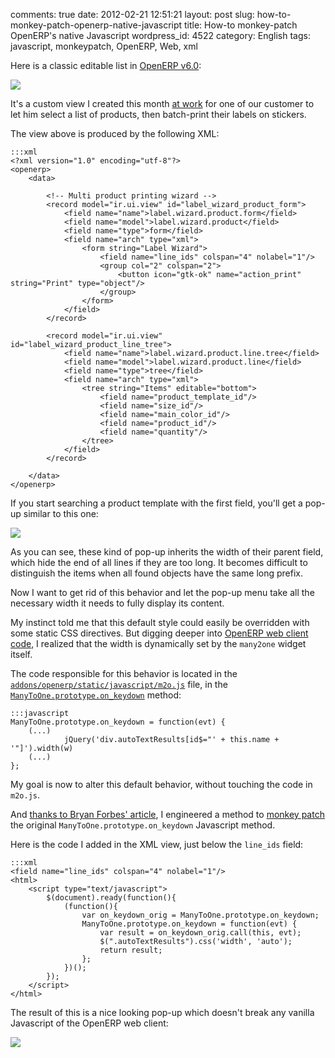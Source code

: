 comments: true
date: 2012-02-21 12:51:21
layout: post
slug: how-to-monkey-patch-openerp-native-javascript
title: How-to monkey-patch OpenERP's native Javascript
wordpress_id: 4522
category: English
tags: javascript, monkeypatch, OpenERP, Web, xml

Here is a classic editable list in [OpenERP v6.0](http://www.openerp.com/node/607/2011/01):

[![](http://kevin.deldycke.com/wp-content/uploads/2012/01/editable-list-300x66.png)](http://kevin.deldycke.com/wp-content/uploads/2012/01/editable-list.png)

It's a custom view I created this month [at work](http://www.smile.fr/Solutions/ERP) for one of our customer to let him select a list of products, then batch-print their labels on stickers.

The view above is produced by the following XML:

    
    :::xml
    <?xml version="1.0" encoding="utf-8"?>
    <openerp>
        <data>
    
            <!-- Multi product printing wizard -->
            <record model="ir.ui.view" id="label_wizard_product_form">
                <field name="name">label.wizard.product.form</field>
                <field name="model">label.wizard.product</field>
                <field name="type">form</field>
                <field name="arch" type="xml">
                    <form string="Label Wizard">
                        <field name="line_ids" colspan="4" nolabel="1"/>
                        <group col="2" colspan="2">
                            <button icon="gtk-ok" name="action_print" string="Print" type="object"/>
                        </group>
                    </form>
                </field>
            </record>
    
            <record model="ir.ui.view" id="label_wizard_product_line_tree">
                <field name="name">label.wizard.product.line.tree</field>
                <field name="model">label.wizard.product.line</field>
                <field name="type">tree</field>
                <field name="arch" type="xml">
                    <tree string="Items" editable="bottom">
                        <field name="product_template_id"/>
                        <field name="size_id"/>
                        <field name="main_color_id"/>
                        <field name="product_id"/>
                        <field name="quantity"/>
                    </tree>
                </field>
            </record>
    
        </data>
    </openerp>
    



If you start searching a product template with the first field, you'll get a pop-up similar to this one:

[![](http://kevin.deldycke.com/wp-content/uploads/2012/01/fixed-width-popup-list-300x196.png)](http://kevin.deldycke.com/wp-content/uploads/2012/01/fixed-width-popup-list.png)

As you can see, these kind of pop-up inherits the width of their parent field, which hide the end of all lines if they are too long. It becomes difficult to distinguish the items when all found objects have the same long prefix.

Now I want to get rid of this behavior and let the pop-up menu take all the necessary width it needs to fully display its content.

My instinct told me that this default style could easily be overridden with some static CSS directives. But digging deeper into [OpenERP web client code](http://bazaar.launchpad.net/~openerp/openobject-client-web/6.0/files), I realized that the width is dynamically set by the `many2one` widget itself.

The code responsible for this behavior is located in the [`addons/openerp/static/javascript/m2o.js`](http://bazaar.launchpad.net/~openerp/openobject-client-web/6.0/view/head:/addons/openerp/static/javascript/m2o.js) file, in the [`ManyToOne.prototype.on_keydown`](http://bazaar.launchpad.net/~openerp/openobject-client-web/6.0/view/head:/addons/openerp/static/javascript/m2o.js#L267) method:

    
    :::javascript
    ManyToOne.prototype.on_keydown = function(evt) {
        (...)
                jQuery('div.autoTextResults[id$="' + this.name + '"]').width(w)
        (...)
    };
    



My goal is now to alter this default behavior, without touching the code in `m2o.js`.

And [thanks to Bryan Forbes' article](http://www.reigndropsfall.net/2010/06/15/monkey-patching/), I engineered a method to [monkey patch](http://wikipedia.org/wiki/Monkey_patch) the original `ManyToOne.prototype.on_keydown` Javascript method.

Here is the code I added in the XML view, just below the `line_ids` field:

    
    :::xml
    <field name="line_ids" colspan="4" nolabel="1"/>
    <html>
        <script type="text/javascript">
            $(document).ready(function(){
                (function(){
                    var on_keydown_orig = ManyToOne.prototype.on_keydown;
                    ManyToOne.prototype.on_keydown = function(evt) {
                        var result = on_keydown_orig.call(this, evt);
                        $(".autoTextResults").css('width', 'auto');
                        return result;
                    };
                })();
            });
        </script>
    </html>
    



The result of this is a nice looking pop-up which doesn't break any vanilla Javascript of the OpenERP web client:

[![](http://kevin.deldycke.com/wp-content/uploads/2012/01/variable-width-popup-list-300x196.png)](http://kevin.deldycke.com/wp-content/uploads/2012/01/variable-width-popup-list.png)
